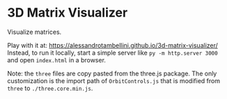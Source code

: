 # 3D Matrix Visualizer
Visualize matrices.

Play with it at: https://alessandrotambellini.github.io/3d-matrix-visualizer/  
Instead, to run it locally, start a simple server like `py -m http.server 3000` and open `index.html` in a browser.

Note: the `three` files are copy pasted from the three.js package. The only customization is the import path of `OrbitControls.js` that is modified from `three` to `./three.core.min.js`.
